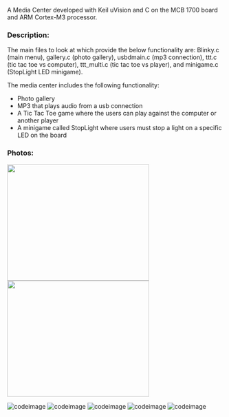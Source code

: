 
A Media Center developed with Keil uVision and C on the MCB 1700 board and ARM Cortex-M3 processor. 

### Description: 
The main files to look at which provide the below functionality are: Blinky.c (main menu), gallery.c (photo gallery), usbdmain.c (mp3 connection), ttt.c (tic tac toe vs computer), ttt_multi.c (tic tac toe vs player), and minigame.c (StopLight LED minigame).

The media center includes the following functionality:
* Photo gallery 
* MP3 that plays audio from a usb connection
* A Tic Tac Toe game where the users can play against the computer or another player
* A minigame called StopLight where users must stop a light on a specific LED on the board

### Photos:
<img src="https://i.gyazo.com/aa623f3689443a3617dbc3c50070d75d.png" width="330" height="270" />
<img src="https://i.gyazo.com/bfb0195d587aef4fc465db911b25baa3.png" width="330" height="270" />

![codeimage](https://i.gyazo.com/bfb0195d587aef4fc465db911b25baa3.png)
![codeimage](https://i.gyazo.com/662c826614ae2a5729d25535437225b7.png) 
![codeimage](https://i.gyazo.com/c189c1ed628f53f66d5bcc88c3b536e9.png)
![codeimage](https://i.gyazo.com/1364654ed64c3dfe9a472bd0073cb330.png) 
![codeimage](https://i.gyazo.com/b40a540b0e1a16b555f9fd835b7f8068.png)

